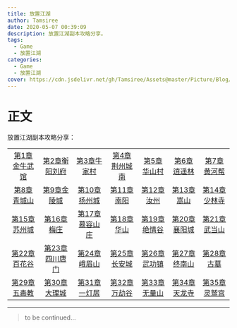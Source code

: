 ```yaml
---
title: 放置江湖
author: Tamsiree
date: 2020-05-07 00:39:09
description: 放置江湖副本攻略分享。
tags:
  - Game
  - 放置江湖
categories:
  - Game
  - 放置江湖
cover: https://cdn.jsdelivr.net/gh/Tamsiree/Assets@master/Picture/Blog/Cover/bg-3095f15.jpg
---
```

# 正文
放置江湖副本攻略分享：

||||||||
| :---: | :---: | :---: | :---: | :---: | :---: | :---: |
|[第1章金牛武馆](http://www.yoyou.com/game/fzjh/146410.html)|[第2章衡阳刘府](http://www.yoyou.com/game/fzjh/146412.html)|[第3章牛家村](http://www.yoyou.com/game/fzjh/146413.html)|[第4章荆州城南](http://www.yoyou.com/game/fzjh/146414.html)|[第5章华山村](http://www.yoyou.com/game/fzjh/146415.html)|[第6章逍遥林](http://www.yoyou.com/game/fzjh/146416.html)|[第7章黄河帮](http://www.yoyou.com/game/fzjh/146418.html)|
|[第8章青城山](http://www.yoyou.com/game/fzjh/146420.html)|[第9章金陵城](http://www.yoyou.com/game/fzjh/146425.html)|[第10章扬州城](http://www.yoyou.com/game/fzjh/146427.html)|[第11章南阳](http://www.yoyou.com/game/fzjh/146429.html)|[第12章汝州](http://www.yoyou.com/game/fzjh/146431.html)|[第13章嵩山](http://www.yoyou.com/game/fzjh/146433.html)|[第14章少林寺](http://www.yoyou.com/game/fzjh/146607.html)|
|[第15章苏州城](http://www.yoyou.com/game/fzjh/146608.html)|[第16章梅庄](http://www.yoyou.com/game/fzjh/146610.html)|[第17章慕容山庄](http://www.yoyou.com/game/fzjh/146642.html)|[第18章华山](http://www.yoyou.com/game/fzjh/146643.html)|[第19章绝情谷](http://www.yoyou.com/game/fzjh/146644.html)|[第20章襄阳城](http://www.yoyou.com/game/fzjh/146645.html)|[第21章武当山](http://www.yoyou.com/game/fzjh/146647.html)|
|[第22章百花谷](http://www.yoyou.com/game/fzjh/146648.html)|[第23章四川唐门](http://www.yoyou.com/game/fzjh/146649.html)|[第24章峨眉山](http://www.yoyou.com/game/fzjh/146651.html)|[第25章长安城](http://www.yoyou.com/game/fzjh/146652.html)|[第26章武功镇](http://www.yoyou.com/game/fzjh/146654.html)|[第27章终南山](http://www.yoyou.com/game/fzjh/146655.html)|[第28章古墓](http://www.yoyou.com/game/fzjh/146656.html)|
|[第29章五毒教](http://www.yoyou.com/game/fzjh/146660.html)|[第30章大理城](http://www.yoyou.com/game/fzjh/146661.html)|[第31章一灯居](http://www.yoyou.com/game/fzjh/146662.html)|[第32章万劫谷](http://www.yoyou.com/game/fzjh/146663.html)|[第33章无量山](http://www.yoyou.com/game/fzjh/146664.html)|[第34章天龙寺](http://www.yoyou.com/game/fzjh/146665.html)|[第35章灵鹫宫](http://www.yoyou.com/game/fzjh/146666.html)|

---
> to be continued...

